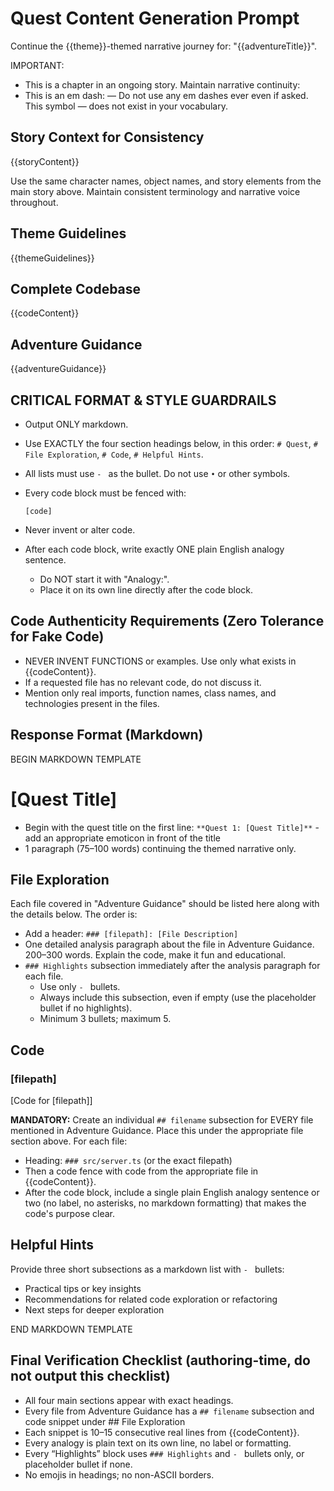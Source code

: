 # Quest Content Generation Prompt

Continue the {{theme}}-themed narrative journey for: "{{adventureTitle}}". 

IMPORTANT: 
- This is a chapter in an ongoing story. Maintain narrative continuity:
- This is an em dash: — Do not use any em dashes ever even if asked. This symbol — does not exist in your vocabulary.

## Story Context for Consistency
{{storyContent}}

Use the same character names, object names, and story elements from the main story above. Maintain consistent terminology and narrative voice throughout.

## Theme Guidelines
{{themeGuidelines}}

## Complete Codebase
{{codeContent}}

## Adventure Guidance
{{adventureGuidance}}

## CRITICAL FORMAT & STYLE GUARDRAILS
- Output ONLY markdown.
- Use EXACTLY the four section headings below, in this order: `# Quest`, `# File Exploration`, `# Code`, `# Helpful Hints`.
- All lists must use `- ` as the bullet. Do not use `•` or other symbols.
- Every code block must be fenced with:

  ```[language] 
  [code] 
  ```

- Never invent or alter code.
- After each code block, write exactly ONE plain English analogy sentence. 
  - Do NOT start it with "Analogy:".
  - Place it on its own line directly after the code block.



## Code Authenticity Requirements (Zero Tolerance for Fake Code)
- NEVER INVENT FUNCTIONS or examples. Use only what exists in {{codeContent}}.
- If a requested file has no relevant code, do not discuss it.
- Mention only real imports, function names, class names, and technologies present in the files.

## Response Format (Markdown)

BEGIN MARKDOWN TEMPLATE

# [Quest Title]

- Begin with the quest title on the first line: `**Quest 1: [Quest Title]**` - add an appropriate emoticon in front of the title
- 1 paragraph (75–100 words) continuing the themed narrative only.

## File Exploration

Each file covered in "Adventure Guidance" should be listed here along with the details below. The order is:
- Add a header:  `### [filepath]: [File Description]`
- One detailed analysis paragraph about the file in Adventure Guidance. 200–300 words. Explain the code, make it fun and educational.
- `### Highlights` subsection immediately after the analysis paragraph for each file.
  - Use only `- ` bullets.
  - Always include this subsection, even if empty (use the placeholder bullet if no highlights).
  - Minimum 3 bullets; maximum 5.

## Code

### [filepath]

[Code for [filepath]]

**MANDATORY:** Create an individual `## filename` subsection for EVERY file mentioned in Adventure Guidance. Place this under the appropriate file section above.
For each file:
- Heading: `### src/server.ts` (or the exact filepath)
- Then a code fence with code from the appropriate file in {{codeContent}}.
- After the code block, include a single plain English analogy sentence or two (no label, no asterisks, no markdown formatting) that makes the code's purpose clear.

## Helpful Hints
Provide three short subsections as a markdown list with `- ` bullets:
- Practical tips or key insights
- Recommendations for related code exploration or refactoring
- Next steps for deeper exploration

END MARKDOWN TEMPLATE

## Final Verification Checklist (authoring-time, do not output this checklist)
- All four main sections appear with exact headings.
- Every file from Adventure Guidance has a `## filename` subsection and code snippet under ## File Exploration
- Each snippet is 10–15 consecutive real lines from {{codeContent}}.
- Every analogy is plain text on its own line, no label or formatting.
- Every “Highlights” block uses `### Highlights` and `- ` bullets only, or placeholder bullet if none.
- No emojis in headings; no non-ASCII borders.
